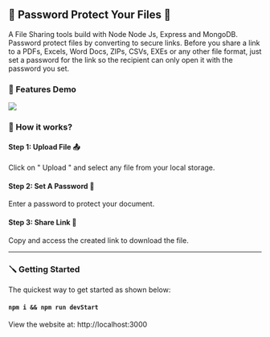 ## 🔐 Password Protect Your Files 📁
A File Sharing tools build with Node Node Js, Express and MongoDB. Password protect files by converting to secure links. Before you share a link to a PDFs, Excels, Word Docs, ZIPs, CSVs, EXEs or any other file format, just set a password for the link so the recipient can only open it with the password you set.

### 📢 Features Demo

![](public/img/demo.gif)


### 🔎 How it works?

#### Step 1: Upload File 📤
Click on " Upload " and select any file from your local storage.

#### Step 2: Set A Password 🔐
Enter a password to protect your document.

#### Step 3: Share Link 🔗
Copy and access the created link to download the file.

---

### 🪛 Getting Started

The quickest way to get started as shown below:

#### `npm i && npm run devStart`

View the website at: http://localhost:3000

